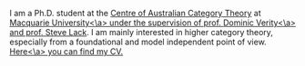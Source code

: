 I am a Ph.D. student at the <a href="https://www.mq.edu.au/research/research-centres-groups-and-facilities/innovative-technologies/centres/centre-of-australian-category-theory-coact">Centre of Australian Category Theory</a> at <a href="https://www.mq.edu.au/">Macquarie University<\a> under the supervision of prof. <a href="https://researchers.mq.edu.au/en/persons/dominic-verity">Dominic Verity<\a> and prof. <a href = "http://maths.mq.edu.au/~slack/">Steve Lack</a>. I am mainly interested in higher category theory, especially from a foundational and model independent point of view. <a href="stuff/Curriculum_Vitae.pdf">Here<\a> you can find my CV.
